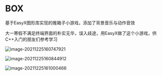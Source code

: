 # BOX
基于EasyX图形库实现的推箱子小游戏，添加了背景音乐与动作音效

大一寒假不满足终端界面的朴实无华，误入歧途，用EasyX做了这个小游戏，供C++入门的朋友们参考学习

![image-20211225160747921](https://0-bit.oss-cn-beijing.aliyuncs.com/image-20211225160747921.png)

![image-20211225160844912](https://0-bit.oss-cn-beijing.aliyuncs.com/image-20211225160844912.png)

![image-20211225161000466](https://0-bit.oss-cn-beijing.aliyuncs.com/image-20211225161000466.png)

